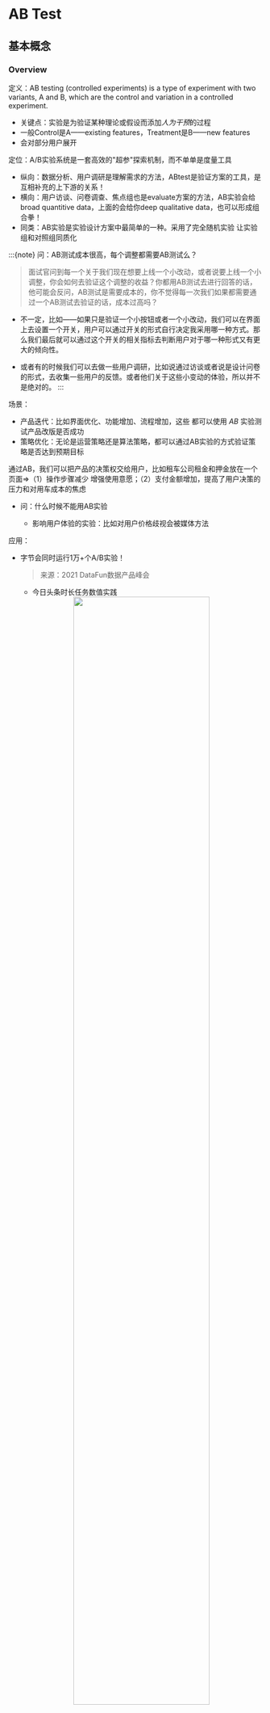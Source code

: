 # AB Test

## 基本概念

### Overview
定义：AB testing (controlled experiments) is a type of experiment with two variants, A and B, which are the control and variation in a controlled experiment.

- 关键点：实验是为验证某种理论或假设而添加*人为干预*的过程
- 一般Control是A——existing features，Treatment是B——new features 
- 会对部分用户展开


定位：A/B实验系统是一套高效的"超参"探索机制，而不单单是度量工具
- 纵向：数据分析、用户调研是理解需求的方法，ABtest是验证方案的工具，是互相补充的上下游的关系！
- 横向：用户访谈、问卷调查、焦点组也是evaluate方案的方法，AB实验会给broad quantitive data，上面的会给你deep qualitative data，也可以形成组合拳！
- 同类：AB实验是实验设计方案中最简单的一种。采用了完全随机实验 让实验组和对照组同质化

:::{note}
问：AB测试成本很高，每个调整都需要AB测试么？
> 面试官问到每一个关于我们现在想要上线一个小改动，或者说要上线一个小调整，你会如何去验证这个调整的收益？你都用AB测试去进行回答的话，他可能会反问，AB测试是需要成本的，你不觉得每一次我们如果都需要通过一个AB测试去验证的话，成本过高吗？

- 不一定，比如——如果只是验证一个小按钮或者一个小改动，我们可以在界面上去设置一个开关，用户可以通过开关的形式自行决定我采用哪一种方式。那么我们最后就可以通过这个开关的相关指标去判断用户对于哪一种形式又有更大的倾向性。

- 或者有的时候我们可以去做一些用户调研，比如说通过访谈或者说是设计问卷的形式，去收集一些用户的反馈。或者他们关于这些小变动的体验，所以并不是绝对的。
:::


场景：

- 产品迭代：比如界面优化、功能增加、流程增加，这些 都可以使用 $A B$ 实验测试产品改版是否成功
- 策略优化：无论是运营策略还是算法策略，都可以通过AB实验的方式验证策略是否达到预期目标

通过AB，我们可以把产品的决策权交给用户，比如租车公司租金和押金放在一个页面⇒（1）操作步骤减少 增强使用意愿；（2）支付金额增加，提高了用户决策的压力和对用车成本的焦虑

- 问：什么时候不能用AB实验

    - 影响用户体验的实验：比如对用户价格歧视会被媒体方法

应用：
- 字节会同时运行1万+个A/B实验！
    > 来源：2021 DataFun数据产品峰会

    - 今日头条时长任务数值实践

    <center><img src="../images/CI_abtest_1.png" width="75%"/></center>

- 腾讯看点：

    - 增长侧：调整的PUSH策略是否可以带来DAU的增长?
    - 推荐侧：小视频新的推荐算法是否可以带来更高的feeds点击率?
    - 产品侧：是否新的功能栏方案会造成很大的大盘PV下跌?


### AB实验的理论支撑
A/B Test 从本质上来说是一个**对控制变量实验结果的假设检验**
- 随机化：AB实验把Treatment 到 Effect之间的所有confounder通过随机化实现了控制变量，只剩下Treatment作为唯一因素
- 假设检验：假设检验是研究如何根据抽样后获得的样本来检查抽样前所作假设是否合理，它首先对实验组和对照组的关系提出了某种假设，然后计算这两组数据的差异和确定该差异是否存在统计上的显著性，最后根据上述结果对假设做出判断。

    - **中心极限定理**：在样本量足够大的时候，可以认为样本的均值近似服从正态分布。

    - 假设检验的理论核心是**证伪**，原假设是统计者想要拒绝的假设。拒绝的方式是我们看原假设成立的时候，H0（两组样本数据一样）是否是一个小概率事件

    

## ABTest的设计

ABtest其实就是控制变量法。为了评估测试和验证模型/项目的效果，在app/pc端设计出多个版本，在同一时间维度下，分别用组成相同/相似的群组去随机访问这些版本，记录下群组的用户体验数据和业务数据，最后评估不同方案的效果决定是否上线。


### 发现问题并对核心指标形成假设

- 基于现状和期望，分析并提出假设
- 设定指标目标（核心指标）根据假设找到目标指标 \& 其他重要的数据指标
    - 例子: 将购买页面主色调从蓝色改为红色能够将用户购买率提升3%，那么关注指标:
        - 用户购买率必定是我们的关注的指标 $\rightarrow$ “目标指标”
        - 还应该关注一些产品常关注的重要数据指标 $\rightarrow$ 观祭新策略会否对其他重要指标产生负面影响。

    - Guardrail Metric：

        - Organization guardrail metric: 比如page loading latency，新功能可能好但打开慢 会影响整个app；比如改付款界面UI对用户的下单单价不应该有影响！

        - Trustworthy-related metrics: 比如检查randomization！要用T-test或者卡方检验来看是否A B组其他特征一致



### 设计实验方案

#### Who

AB实验需要利用控制变量法的原理, 确保A、B两个方案中只有一个不同的变量, 其他变量保持一致，

- 必须满足的条件
    - 特征相同 (或相似) 的用户群组
    - 同一时间维度
- 操作方法：
    - 利用用户的唯一标识的尾号或者其他标识进行分类，如按照尾号的奇数或者偶数将其分为两组。
    - 用一个hash函数将用户的唯一标识进行hash取模，分桶。可以将用户均匀地分到若干个桶中，如分到100个或者1000个桶中，这样的好处就是可以进一步将用户打散，提高分组的效果。

当然，如果有多个分组并行进行的情况的话，要考虑独占域和分享域问题。（不同域之间的用户相互独立，交集为空）对于共享域，我们要进行分层。但是在分层中，下一层要将上一层的用户打散，确保下一层用户的随机性。

如果是双边市场的话，可以用户、平台、生产者三方进行实验

<center><img src="../images/CI_abtest_4.png" width="75%"/></center>

- 推荐实验

    <center><img src="../images/CI_abtest_5.png" width="75%"/></center>


- 人群实验
    对人群的选择人：行为圈选、标签圈选、属性圈选

    - 分流：用户分流是指按照地域、性别、年龄等把用户均匀地分为几个组，1个用户只能出现在1个组中。
        - 例子：只看“安卓用户”、只看“北京地区用户”等等，很多时候实验会在一个城市进行，因为不同城市之间的用户差异会很大（特别是美团滴滴之类的）

        - 问题：实际情况中，往往会同时上线多个实验，拿广告来说，有针对样式形态的实验，有针对广告位置策略的实验，有针对预估模型的实验。如果只是按照这种分流模式来，在每组实验放量10%的情况下，整体的流量只能同时开展10个实验。这个实验的效率是非常低的。为了解决这个问题，提出了用户分层、流量复用的方法。

    - 分层：同一份流量可以分布在多个实验层，也就是说同一批用户可以出现在不同的实验层，前提是各个实验层之间无业务关联，保证这一批用户都均匀地分布到所有的实验层里，达到用户“正交”的效果就可以。所谓的正交分层，其实可以理解为互不影响的流量分层，从而实验流量复用的效果。

    - 分流分层模型：在此模型中增加组、层，并且可以互相嵌套。这要与实际的业务相匹配，拆分过多的结构可能会把简单的业务复杂化，拆分过少的结构又可能不满足实际业务。

        <center><img src="../images/CI_abtest_7.png" width="45%"/></center>

- B端实验

    - 内容池
        - 业务策略：低质过滤、热点运营、内容引入、内容使用天数
        - 模型更新:tag模型更新、清晰度调整、封面图调整、评分体系更新
    - 内容创作者
        - 业务策略:账号过滤、账号提权、账号引入、分润策略
        - 模型更新:评级模型更新、黑产打击模型更新

#### What——选物料

明确改动点——话术模板/h5/图片素材，保证是单一因素！

#### Where——选渠道

短信/外呼/邮件PUSH/站内信

实验层定义
- 为了让多个实验能够**并行不相互王扰 \& 获得足够的流量**而研发的流量分层技术
- 为了消不同层上的多个实验之间的影响, 一层上同一个用户只会命中一个实验, 一个实验每个组的用户都会随机打散后均匀地进入到不同层另一个实验的各组中
    - 把总体流量复制无数遍 $\rightarrow$ 形成无数个流量层 $\rightarrow$ 让总体流量被无数次复用 $\rightarrow$ 提高实验效率
    - 各层的流量正交 $=$ 选择正确的流量层可以保证各实验的结果不会受到其他层实验的干扰

选择实验层的原则
- 假如实验之间有相关性，那么实验必须置于同一层
- 假如实验之间没有相关性，那么实验可以置于不同层


#### When——选时机

立即触发/定时触达/例行触达/事件触发

注意：实验时长要与产品的 “数据特征周期”一致
- 例子: 直播类app产品, 用户在周一到周五的活跃度较低, 在周末活跃度较高, 以一个自然周为周期, 不断循环。那么该产品实验的时长应设置为一周

    

#### How large——决定样本量

- 最小样本量计算公式

    $$  
    \mathrm{N}=\frac{(\sigma_{1}^{2}+\sigma_{2}^{2}) (Z_{1-\frac{\alpha}{2}}+Z_{1-\beta})^{2} }{\delta^{2}} \approx \frac{2 \sigma^{2} \cdot(1.96+0.84)^{2}}{\delta^{2}} \approx \frac{16 * \sigma^{2}}{\delta^{2}}
    $$
    - 公式解释
        - 样本标准差$\sigma$衡量的是整体样本数据的波动性，可从样本中计算得到

            - 观测指标为绝对值类指标时:
                $$
                \sigma^{2}=\frac{ \sum_{1}^{n}(x_{i}-\bar{x})^{2}}{n-1}
                $$
                    
                $\mathrm{n}$ 为样本数量, $\mathrm{x}$ 为样本均值

            - 观测指标为比率类指标时:
                $$
                \sigma^{2}=P_{A}(1-P_{A})+P_{B}(1-P_{B})
                $$
                $P_{A}$和$P_{B}$为观测数据，比如希望点击率从20%提升到25%，那么PA=20%，PB=25%，δ=5%。

        - 组间预期差值$\delta$代表预期实验组和对照组两组数据的差，比如说期望点击率从20%提升到25%，那么δ就是5%。
        - α：犯第一类拒真错误的概率
            - 1-α := 置信水平
            - 一般情况取0.05
        - β，犯第二类取伪的概率
            - 1-β := 统计功效
            - 一般情况取0.2
        - 约等号：在置信水平: $\alpha=0.05 ， Z_{1-\frac{\alpha}{2}}=1.96$和统计功效: $\beta=0.2, Z_{1-\beta}=0.84$时的rule of thumb

            - 这里其实体现了一种AB实验的保守理念：
                - 低α：宁肯砍掉多个好的产品——尽量避免拒绝真的H0
                - 高β：也不应该让1个不好的产品上线——可以适当接受假的H0（改进实际有用但没采取）

    - 公式原理：CLT


        Test $\mu_{c}$ is the same as $\mu_{t}$： $H_{0}: \mu_{c}=\mu_{t}$ v.s. $H_{1}: \mu_{c} \neq \mu_{t}$

        $$\bar{x} \backsim N(\mu_{c}-\mu_{t}, \frac{2 \sigma^{2}}{n})$$

        $$\rightarrow Z=\frac{\bar{x}-(\mu_{c}-\mu_{t})}{\sqrt{2} \sigma / \sqrt{n}} \backsim N(0,1)$$

        When accept $\mathrm{H}_{0}$, significance level is $\alpha$:
        $$
        \begin{aligned}
        &\beta=P(|\frac{\bar{x}}{\sqrt{2} \sigma / \sqrt{n}}| \leq Z_{\alpha / 2})=P(-Z_{\alpha / 2} \leq \frac{\bar{x}}{\sqrt{2} \sigma / \sqrt{n}} \leq Z_{\alpha / 2}) \\
        &=P(-Z_{\alpha / 2}-\frac{\mu_{c}-\mu_{t}}{\sqrt{2} \sigma / \sqrt{n}} \leq \frac{\bar{x}-(\mu_{c}-\mu_{t})}{\sqrt{2} \sigma / \sqrt{n}} \leq Z_{\alpha / 2}-\frac{\mu_{c}-\mu_{t}}{\sqrt{2} \sigma / \sqrt{n}}) \\
        &=\Phi(Z_{\alpha / 2}-\frac{\mu_{c}-\mu_{t}}{\sqrt{2} \sigma / \sqrt{n}})-\Phi(-Z_{\alpha / 2}-\frac{\mu_{c}-\mu_{t}}{\sqrt{2} \sigma / \sqrt{n}})
        \end{aligned}
        $$
        
        Without loss of generality, assume $\mu_{c}>\mu_{t}$:

        $$
        \begin{aligned}
        \beta=\Phi(Z_{\alpha / 2}-\frac{\mu_{c}-\mu_{t}}{\sqrt{2} \sigma / \sqrt{n}})-\Phi (-Z_{\alpha / 2}-\frac{\mu_{c}-\mu_{t}}{\sqrt{2} \sigma / \sqrt{n}}) \\
        \end{aligned}
        $$
        - 其中第二项 $<\Phi(-Z_{\alpha / 2}) \approx 0$ 所以可以忽略
        - 与此同时$ \beta=\Phi(-Z_{\beta})$

        所以根据$-Z_{\beta}=Z_{\alpha / 2}-\frac{\mu_{c}-\mu_{t}}{\sqrt{2} \sigma / \sqrt{n}}$可以得到:
        $$n \approx \frac{2\left(Z_{\alpha / 2}+Z_{\beta}\right)^{2} \sigma^{2}}{\left(\mu_{c}-\mu_{t}\right)^{2}}$$

    - 以上公式是计算出单个实验组所需的样本量，若有多个实验组，乘以实验组的个数就可以得到最终的样本量。

    - 样本量可以是一段时间里累积的样本量，比如需要10000个样本，每天可以产生1000个，那运行10天可以的！

- 例子：

    - 对于绝对值指标：

        - 某商品详情页平均停留时长的标准差是20秒，优化了商品详情页后，预估至少有5秒的绝对提升，AB测试每个组需要的最少样本量：
    
            σ=20，δ=5

            每个组所需的最少样本量 = $8*20*20*2/5*5=256$


    - 比率类指标：

        - 某商品详情页点击率20%，优化了该功能后，预期点击率提升到25%，AB测试每个组需要的最少样本量：
        
            对照组PA：20%，实验组PB：25%
        
            每个组所需的最少样本量 = $8 * (0.2 *（1-0.2）+0.25*（1-0.25））/ （0.25- 0.2）^2=1030$
        
- 在线计算工具：[Evans awesome AB Tools](https://www.evanmiller.org/ab-testing/)

    以上的例子：

    <center><img src="../images/CI_abtest_6.png" width="65%"/></center>
    
- 代码

    基于[delta method](https://toutiao.io/posts/q660w08/preview)
        $$\sqrt{n}\left(g\left(Y_{n}\right)-g(\theta)\right) \stackrel{d}{\rightarrow} N\left(0, \sigma^{2} g^{\prime}(\theta)^{2}\right)$$
    ```python
    import numpy as np
    import math
    from sklearn.linear_model import MultiTaskLasso, Lasso
    import pandas as pd
    import scipy.stats
    from sklearn.preprocessing import StandardScaler
    from sklearn.preprocessing import StandardScaler
    from sklearn.preprocessing import MinMaxScaler
    import numpy as np
    
    
    from  scipy.stats import chi2_contingency
    def chi_test(x,y,x_target,y_target):
        #卡方检验 组分分布是否平
        kf_data = np.array([[x,x_target], [y,y_target]])
        kf = chi2_contingency(kf_data)
        print('chi-sq=%.4f, p-value=%.4f, df=%i expected_frep=%s'%kf)
    
    chi_test(31188,31188,3461,3423)
    
    
    #deltaMethod 专用于变量y与变量x的商的case
    def var_dtm(y_mean, x_mean, var_y, var_x, xy_mean):
        
        #计算协方差
        def cova(x_mean,y_mean,xy_mean):
            return xy_mean-x_mean*y_mean
        covar = cova(x_mean,y_mean,xy_mean)
        
        #商的variacne
        var_ratio = var_y/x_mean**2 + var_x*y_mean**2/x_mean**4 - 2*covar*y_mean/x_mean**3
        return var_ratio
    
    
    #发布器头图的 曝光数 > 发布数 为例
    var = var_dtm(y_mean = 0.035214194, x_mean = 2.794877088302219
                    ,var_y = 0.073726526, var_x = 185.240175
                        , xy_mean = 0.410843231521)
    
    
    #实际的方差 有可能比二项分布折算方差会大很多
    print('二项方差：',round(0.012599/(1-0.012599),4))
    print('实际方差：',round(var,4))
    
    def sample_size(mean = 0.01259955,var = 0.0122,lift_rate = 0.025,alpha = 0.05,beta = 0.2):
        import math
        
        lift = lift_rate * mean
        num = var*(scipy.stats.norm.ppf(1-alpha)+scipy.stats.norm.ppf(1-beta))**2/(lift**2)
        return math.ceil(num)
    
    print('采用二项方差的样本量估计：', sample_size(var = 0.0128))
    print('采用deltaMethod的样本量估计：',sample_size())
    ```
- 补充：为什么计算的是最小样本量？

    理论上样本量还是越大越好。实际上，样本量越少越好，这是因为

    1. 流量有限：小公司就这么点流量，还要精打细算做各种测试，开发各种产品。在保证样本分组不重叠的基础上，产品开发速度会大大降低。

    2. 试错成本大：如果拿50%的用户做实验，一周以后发现总收入下降了20%，这样一周时间的实验给公司造成了10%的损失，这样损失未免有点大。

    所以，也可以应用一个流量大小Trick——`RAMP-UP PLAN` or `灰度测试`：初始阶段,先分配较少的流量（如1%）进入实验，初始实验如果一切正常, 进一步加大流量，初始实验如果出现异常, 随时可以终止实验

### 执行实验方案

- 设计与开发：

    - 创建变体：对网站原有版本的元素进行所需的更改。可能是更改按钮的颜色，交换页面上元素的顺序，隐藏导航元素或完全自定义的内容。

​	 - 埋点设计：把相关的用户行为收集起来，供后续的流程进行数据分析，从而得出实验结论。

- 分配流量分割进行测试

    这里要注意辛普森悖论！要严格执行之前设计的分流分层方案让样本均匀随机。

- 埋点采集数据

### 实验观测
上线策略，观测实验确保正常，看实验是否按照预期进行，主要看以下两个方面：

1. 观察样本量是否符合预期，比如实验组和对照组分流的流量是否均匀，正常情况下，分流的数据不会相差太大，如果相差太大，就要分析哪里出现了问题。

2. 观察用户的行为埋点是否埋的正确，很多次实验之后，我们发现埋点埋错了。


### 分析实验结果

实验后分析数据：观察数据的涨跌是否显著，一般样本大（样本容量大于30）都是用Z检验，小的话才T，具体的选择合理的检验方式的方法：
<center><img src="../images/CI_abtest_8.png" width="55%"/></center>

- e.g 绿色线：不知道总体方差and比值的时候用


#### Z检验

$\mathrm{H_0}: \mu 1=\mu 2$

计算Z统计量（对于绝对值/比率型指标，方差的计算方式有差异）

- 绝对值指标:
    $$
    Z=\frac{\bar{X}_{A}-\bar{X}_{B}}{\sqrt{\frac{\sigma_{A}^{2}}{N_{A}}+\frac{\sigma_{B}^{2}}{N_{B}}}}
    $$
    - $\bar{X}_{A} 、 \bar{X}_{B}$：$A 、 B$ 组样本的均值
    - $\sigma_{A}^{2}$、$\sigma_{A}^{2}$：$A 、 B$ 组样本的方差
    - $N_{A}$、$N_{B}$：$A 、 B$ 组样本的数量

- 比率指标：
    
    $$
    Z=\frac{P_{A}-P_{B}}{\sqrt{\frac{P_{A}(1-P_{A})}{N_{A}}+\frac{P_{B}(1-P_{B})}{N_{B}}}}
    $$
    - $P_{A}、P_{B}$：$A 、 B$ 组样本的比率
    - $N_{A}$、$N_{B}$：$A 、 B$ 组样本的数量

假设检验的话跟理论Z比，也可以直接得到p值


### 决策

根据检验结果，判断发布新版本/改进设计方案/调整流量继续测试

:::{note}
Q：如果你发现你在AB测试当中所选取的指标在**统计上来说都是不显著的**，你该怎么去判断这个实验的收益？

A:
- 一般来说无显著差异我们可以理解为：实验组和对照组的统计差异是由抽样误差引起的（不拒绝H0 认为误差服从正态分布）。

- 但进一步验证的话，我们可以将这个指标去拆分成每一天去观察。如果指标的变化曲线每一天实验组都高于对照组，即使他在统计上来说是不显著的，我们也认为在这样一个观测周期内，实验组的关键指标表现是优于对照组，并得出优化上线结论。
:::

:::{note}
Q：如果你在AB测试中发现**实验组核心指标明显优于对照组，那这个优化就一定能够上线吗？**

A: 

- 不一定。举个例子，比如说有的时候我们想要提升产品的视觉展现效果。但是这种优化可能是以*用户等待内容展现的时间*作为代价来进行提升的。所以一个方面的优化可能会导致另一个方面的劣化。在做这个优化的时候，可能会对其他部门产生一些负向的影响，进而导致公司收入的下降。

- 所以，我们在进行AB测试的时候，必须要综合评估所有方面的一些指标变动，同时对于收益和损失来做一个评估，才能确认这个优化可以最终上线。
:::

## AB实验常见错误

1. **弃真**：实验组和对照组没有显著差异，但我们接受了方案推了全量。减少这种错误的方法就是提高显著性水平，比如 p 值小于 0.05 才算显著，而不是小于 0.1，显著性水平是人为给定的犯一类错误的可以接受的上限（$p$值为犯 I 类错误的概率$\alpha$ ）。

2. **存伪**：实验组和对照组有显著差异，但我们没有接受方案。

   II 类错误和**统计功效 (power)** 有关，统计功效可以简单理解为真理能被发现的可能性。统计功效 为:$1-\beta$ ，而$\beta$为犯第二类错误的概率。影响统计功效的因素有很多，主要的有三个：统计量、样本量和 I 类错误的概率$\alpha$  。

### 用户抽样不科学

没有满足随机化
- 错误例子：
    - 实验中, 在不同的渠道/应用市场中, 发布不同版本的APP/页面, 并把用户数据进行对比
    - 简单地从总体流量中抽取 $n \%$ 用于实验, 不考虑流量分布, 不做分流处理
- 问题——辛普森悖论
    不同应用市场渠道的用户常常带有自己的典型特征, 用户分布具有明显区别。对总流量进行简单粗暴地抽样也有着同样的问题一一分流到实验组和对照组的流量可能存在很大的分布差异。
    
    AB实验要求我们尽可能地保持实验组和对照组流量分布一致 (与总体流量也需保持分布一致), 否则得出的实验数据并不具有可信性。

实验人群跟上线人群不一致
- 比如：对局部城市做实验，但上线全量城市的时候有的城市不work

### 实验层选择错误

之前提到相关性实验放同一层、不相关实验可以放不同层。
比如按钮红色or蓝色 VS 按钮圆形or方形是相关的实验，用户将受到 “按钮颜色Red”以及 “按钮形状Round” 两个策略影响，
- 分开的话： 我们无法判断究竟 是哪个策略影响了该用户的行为。换句话说, 由于两个实验存在关联, 用户重复被实验命中, 实验结果 实际受到了多个策略的影响。这种情况下, 两个实验的结果便不再可信了
- 解决：要同层同时看2x2四种策略的结果

### Novelty and Primacy Effect

在新进行实验版本变更的短期内会有两种效应，但不会一直持续：
- Primacy effect: People are reluctant to change

    实验的指标可能会表现出正向的增长，到那时当用户好奇心消退之后，又会回到之前一般的水平。 
    - 举例：当某一天我们打开微信，发现微信的导航栏多了一个图标，我们肯定会非常好奇地去点开它看看是什么功能。打开发现它其实就是原来的朋友圈而已，那第二天第三天可能就慢慢习惯了这个新的东西，回到原先的使用习惯。

- 新奇效应Novelty effect: People welcome the changes and use more——用户因为新鲜感而表现出不可持续的行为

    老用户对改变可能不习惯甚至反感，有一定上手成本，这个时候需要可能会带来短期负面的影响

这两个效应会导致不同的initial effect

:::{note}
Q: Ran an A/B test on a new feature, the test won and we launched the change. After a week, the treatment effect quickly declined
A: Novelty effect⇒Repeat usage declined when effect wears off
:::




解决方案：

实践中，面对可能出现的学习效应，有什么应对方法呢：

- 采用入组多天的数据，表征实验组的指标随着时间的变化情况，表征实验指标是否收敛。
    如果指标有一定的周周期性，实验周期包含周末，观察工作日和周末的不同表现。
    - 但是在实验中，每天都去计算实验是否显著、比较两组指标大小是没有意义的，还会导致多重检验问题，只有达到最小样本量以及学习效应消退才能分析实验结果。

- Run tests only on first time users: 采用全新用户开展实验，全新用户就没有使用惯性的问题不会被Novelty和Primacy影响。

- 如果已经有在跑的实验，想看这些effect的影响的话，要等实验结果稳健之后再下结论

### INTERFERENCE BETWEEN VARIANTS

SUTVA是Stable unit treatment value assumption，表示randomization units are independent and no interaction between them！但社交属性⇒用户之间很可能相互影响⇒每个用户的行为并非完全独立


问题出现的场景
- Network effect: 控制组的用户会被实验组的用户影响

    User behaviors are impacted by others. The effect can spillover the control group

    - 例1：比如我们对司机激励策略 由于司机会群里讨论所以会感觉自己受到不公平的待遇！

    - 例2: 假设好友被分到了实验组，我被分到了对照组。曝光给好友的内容更加的有吸引力，他作出了点赞、评论等互动行为。而产品的社交属性，使我可以看到好友的互动行为，原本不会被曝光给我的内容，我通过好友的互动间接接收到了。也提高了我去互动的概率，提高了活跃程度。这样就发生了实验组想对照组溢出的问题，独立的假设受到了破坏。

- Two-sided markets: 实验组和控制组会竞争一样的资源

    Resources are shared among control and treatment groups！
    - Eg. treatment group attracts more drivers
        - 比如当领券的用户需求增加，会获得更多的司机资源，从而让没领券的对照组可用的司机资源减少了！
        - 如果在一个地理区域中划分实验组对照组，验证一个乘客端的优化。如果实验组的优化带来了需求的提升，那就会有更多的司机接到了来自实验组的订单。短时间内司机的数量是固定的，分配给实验组的司机多了，自然对照组司机就少了。导致实验组结果高估，且破坏了独立假设。
    - 解决方案：predict where the interference will happen，然后isolate control and treatment units
        - 地理分离: 从地理上区隔用户，这种情况适合打车平台这样能从地理上区隔的，比如北京是实验组，上海是对照组，只要两个城市样本量相近即可。
        - 用户聚类: 按用户的关联度将用户聚成簇（Cluster），保证簇内用户的关联强，而簇间的关联弱，那么簇与簇之间是近似独立的。
            - 假如一个用户被划分到对照组，那么大部分与他直接联系的用户也应该被分到对照组中。
        

解决方案：防止用户互相影响的方案——Isolate Users

- 双端市场场景

    Geo-based randomization: Split by geolocations
    - Eg. New York vs. San Francisco
    - Big variance since markets are unique

    Time-based randomization: Split by day of week
    - Assign all users to either treatment or control
    - Only when treatment effect is in short time
    - 只有在effect短（比如uber打车）的时候有用，但长时间的（比如是否推荐其他用户）就没用

- Network场景

    Create network clusters:
    - People interact mostly within the cluster
    - Assign clusters randomly

    Ego-network randomization: 
    - Originated from LinkedIn
    - An ego network cluster is defined as a portion of a social network formed of a given individual, termed ego, and the other persons with whom she has a social relationship, termed alters
    - One-out network effect: user either has the feature or not
    - It's simpler and more scalable
        

核心要点：

- 系统控制干预，降低对照组用户（没上策略的用户）接触到待评估功能的几率

### 外部环境带来偶然因素

比如打车的时候有下雨，电商有大促，就会带来随机性




### 统计显著!=实际显著

问：如果你发现AB测试的结果在统计上来说是显著，但是在实际中却不显著，这是为什么？

- 解释：统计学上的显著并不意味着实际效果的显著，假设检验只是告诉我们数据差异由随机产生的概率有多大，而实际显著是一个业务对改进商业价值的业务判断

    比如，我们做了一个改动让APP的启动时间的优化了0.001秒，这个数字可能在统计学上对应的P值很小——统计学显著，但是在实际中用户0.01秒的差异是感知不出来的。那么这样一个显著的统计差别，其实是没有商业意义的。

- 原因分析：造成这个结果可能的原因是我们在AB测试当中所选取的样本量过大（比如样本量分母的Minimum detectable effect太小了），导致样本和总体数据量差异很小，这样的话即使我们发现一个细微的差别，它在统计上来说是显著的，但对实际应用来说是不显著的。

- 解决：我们要设定一个合理的Minimum detectable effect，并根据它计算最小样本量

### Multiple Testing Problem
如果有三个组，有一个组p-value <0.05，也不能执行，因为此时

- $\operatorname{Pr}($ no false positive $)=(1-0.05)^{3}=0.95^{3}=0.857$
- $\operatorname{Pr}($ at least 1 false positive $)=1-\operatorname{Pr}$ (no false positive) = 0.143
- Type I error over 14\%

解决方案1：Bonferroni  correction
- Significance level / number of tests
    - 比如：Significance level 10 tests $=0.05 / 10=0.005$

- 缺点：太过保守


 解决方案2：False Discovery Rate

$\mathrm{FDR}=E[\frac{\text { false positives }}{\text { rejections }}]$

### Data Peaking

Stop collecting data when the test comes out significant：错误的！我们要计算准确的duration，我们在计算周期的时候考虑了
- statistical power
- significance level
- day of week effect
- seasonality

如果没有完成Pre-determined的duration的话，得到的effect是随机性造成的（过早停止测试可能会让一些异常的数据没有办法发生“均值回归“）！

此外，我们需要的是一个reproducible，而peak的时候终止很可能是一种无法复现的结果。



### 单侧检验

当显著性水平一定时，如要在多个选件中确定入选者，那么单侧检验所需观察到的选件之间的转化率差异更小。这似乎很有吸引力，因为与使用双侧检验相比，单侧检验可以更早地确定入选者。但单侧检验是有代价的！

- 例如，在一个单侧检验中，测试B是否比A好必须在开始测试​之前，决定是测试 B 优于 A 还是 A 优于 B。但是，如果是先查看了 A/B 测试的结果并看到 B 优于 A，然后​决定进行一个单侧检验来看这种差异是否具有统计意义，那么就违反了统计测试背后的假设。违反测试的假设意味着您的置信区间不可靠，并且测试的误报率比预期的要高。

您可以将单侧检验看做是一种已经由裁判做出决定、只是对该选件进行试验的测试。在单侧检验中，您已经确定了入选选件，而且只是想证明这一点，而不是向每个体验提供平等的机会来证明自己可以是入选者。单侧检验只应在这种极少发生的情况下使用：您只关注某个策略是否优于其他策略，而不是其他策略优于某个策略。

避免出现单侧检验问题，我们通常使用始终运用双侧检验的 A/B 测试解决方案！

## AA实验

### 作用
AA实验主要有以下几个作用：
- AA实验能够验证实验所在层的分流均匀和正交性，保证分流同质。
- 观测指标是否存在指标生产异常，如实验曝光上报异常、异常用户影响等
评估指标波动范围
- 防止上一个AB实验释放的流量带来的惯性的影响（carry over）


### 起因

做AB实验的时候，有时尽管我们发现AB两组出现了明显差异，但我们依旧无法确认这种差异是实验条件不同带来的，还是AB两组用户本身的差异带来的。有时候，即便采用特别均匀的哈希打散算法，同时扩大样本量，也依然会出现AB两组用户在空跑期（AB两组用户实验条件一致），差异显著的情况。

因此，为了规避这个问题。很多企业采用了AA测试（空跑期）方法——正式开启实验之前，先进行一段时间的空跑，对AB两组用户采用同样的实验条件，一段时间后，再看两组之间的差异。

<center><img src="../images/CI_abtest_10.png" width="75%"/></center>

- 如果差异显著，数据弃之不用，重新选组。
- 如果差异不显著，记录两组之间的均值差，然后在实验期（AB两组实验条件不同）结束时，用实验期的组间差异，减去空跑期的组间差异，得到一个净增长率。

这种方式的问题是：对绝大多数APP来说，用户留存率不是100%。这意味着今天活跃的用户，明天可能就不来了。因此，今天按照一定规则圈定的用户群，到明天就不是同一拨人了。换句话说，即便空跑期的AA实验发现两组没有差异，等到进行AB实验时，两个实验组里的用户早就不同了。你也没法确定，AB两组用户本身没有差异。

还有些企业，会直接开三组流量，对照组、实验组、AA对照组。通过对比对照组和AA对照组，来判断实验组的固有差异。但这种方式更加不能确定对照组和实验组之间的固有差异，是更加不靠谱的方式。

那么，如果AA测试没有用，那我们该如何规避组间固有差异带来的问题呢？


### 更好的方式：AA波动比率

既然组间差异一定存在，那我们不妨接受这个前提，并且用统计方式来衡量差异大小，在计算实验效果的时候，把差异考虑在内即可。

举个例子，假如我们随机抽取2N个用户分为两组（每组N个），做一次实验，并进行指标对比。那么我们可以计算出两组用户在给定α值下，指标差异的置信区间。

我们可以把置信区间归一化，得到围绕样本均值波动的比率（给定α水平下）。这个波动比率，可以认为是任意两次随机分组，在给定α水平下的指标固有差异。

接下来，我们可以判断，如果AB实验得出的效果（改进比率），小于波动比率，那很可能只是正常误差，这个实验结论是不靠谱的。相反，如果实验效果大于波动比率，意味着这个实验结论是值得信赖的。

针对不同的指标、α水平、时间、样本数量（一般选常用AB实验的用户数量，便于参照），我们可以计算出AA波动率的表，通过这种方式，我们就把传统的AA实验，转换为了AA波动。用量化的方式，描述了组间固有差异!

**操作步骤总结**
- 先对各种关键指标，分别做常用用户数量下的AA波动范围图

    <center><img src="../images/CI_abtest_9.png" width="45%"/></center>

- 配置每个实验的时候，直接进行AB测试，不考虑AA
- 分析数据结果的时候，考虑AB之间的差异，要大于AA差异


## AB test的应用Trick
- 多次验证的结果更solid

- **A/B测试与用户调研相结合，可更客观合理地判断实验效果**：AB测试只是一个工具而已，是测不出用户需求的，同理心才是重要的基础。
    
    同理心是地基，想象力是天空，中间是逻辑和工具。
    > 来源：字节跳动七周年，张一鸣谈「务实的浪漫」：把想象变成现实:

- 流量复用

    有时候，多个实验共享同一个对照组。
    <center><img src="../images/CI_abtest_2.png" width="55%"/></center>

    适用场景 :
    1. 实验粒度生命周期短 (比如请求 )
    2. 定时更新Hash key
    3. 引入发车机制，同时开始实验


- 一人多账号

    如果一个人有多个账号，分别做不同用途，abtest的时候怎么分组才最合理呢？：我们对这类人的分类是，看的不是他是谁，而是他做了什么。按照我们对行业的分类，行为不同的话就是两类人，和身份证是不是同一个无关。我们要聚合的是有相同行为特征的账户，而不是人。

## AB test的局限性

- 用户角度：一部分用户无法使用某类功能而另一类用户则可以，可能会引发舆情问题；
    - 比如IEG的一些头部游戏不能给玩家带来异质化体验会引来投诉
- 开发角度：同时维护多套代码也有一定成本。这就导致我们无法直接使用AB实验
- 成本高：需要足量随机流量使结果具备统计意义，会耗费流量；需要持续一段时间以收集数据，耗费时间；当可做A/B Test的选择太多时，往往难以全部尝试。
- 不可行：比如探究社交压力对用户发表朋友圈的意愿有什么影响，不可能在用户朋友圈伪造或隐藏点赞和评论。

在这种情况下，有时候我们可以使用用户细分：
- 我们首先细分、细分再细分用户，接着对每一个细分后的用户群进行分析，以期望得到更加靠谱的结果。

    - 比如信息流推荐中可以将用户按照他们的历史活跃程度进行细拆，看看那些强相关的指标是否依然保持强相关。

    然而，细分用户这种做法其实是治标不治本的：
    - 如果细分得不够细，我们依然无法得到可靠的结论；
    - 如果细分得太细，细分后的用户可能寥寥无几导致结果不具备统计意义。

- 在无法满足AB实验的条件下，可以使用手边已有的历史数据进行推断和决策就变得很重要，这个时候可以用因果推断或者称为观察性研究来解决！

## 其他实验思路
### 双边实验

在双边市场里让实验组和对照组都分AB，同时检测两端的效果。
举例：快手中是否在主播直播页面上加一个跳转的功能
<center><img src="../images/CI_abtest_1.png" width="45%"/></center>

- 检测组间转移溢出和干扰
    - 消费端向主播端溢出：挂件可能导致实验组的观众在实验组 vs. 控制组的主播之间转移直播消费
    - 主播端向消费端溢出：实验组主播可能更加卖力直播，同时影响both实验组和控制组观众
- 帮助归因：比如解释主播端分析看到实验组的主播比控制组的主播有更高的观流时长和
点赞次数,：
    - 猜想：挂件导致实验组的主播提高了推流的质量, 因为他们发现有一些观众会跳离自己的直播间，于是做出了更多的努力来 “挽留”观众
    
        验证方法：可以看N1 vs N3（这样对比可以排除主播对用户的溢出 因为用户是控制组的都看不到挂件），检查是否有N1的消费/互动 > N3的消费/互动
    - 猜想：观众觉得挂件让他们能够跳到运营活动的直播间去，挺有意思的，所以也会多来有挂件的主播直播间。
        验证方法：这里N1和N3应该一样

#### 缺陷

双边实验只能描述比较简单的组间溢出场景，不能解决network inference的情形 (个体和个体之间存在干扰)
- 举例：直播PK的暴击时刻功能（最后的时候打赏积分翻倍）
    - PK实验存在双边/多边溢出效应（主播和主播 and 观众和观众），造成对照组没有办法真实反映在没有实验情况下的大盘流水，从而导致实验组比对照组的效果无法折算到大盘实验推全后的收益
    - 在PK场景下，双边实验也会造成明显的用户感受不一致：控制组用户与 实验组用户在同一场pk体验相互干扰
    - 实验需要根据pk_id随机下发, 无法直接在用户维度(uid)下发进行随机分流

### 时间片轮转实验
时间片轮转实验是一种处理个体之间相互干扰的实验方法，在一定的实验对象上进行实验组策略和对照组策略上的反复切换。
- 适用场景为：
    - 个体和个体之间存在干扰
    - 无法按个体分流的策略类实验
    - 实验样本有限, 个体间差异较大, 想研究单个个体的处理效应 (比如奶牛产奶的实验, 生物、椥学实验)
- 设计核心
    - 一次实验时间片的粒度 (granularity)：1分钟换一次/3分钟换一次
    - 实验总周期的选择：一天or一周？
    - 在实验总周期中选择时间节点随机决定之后一段时间是否实验策略生效
    - Tradeoff——实验粒度 (granularity) 越粗糙, 时间上的干扰造成的bias越小, 但是与此同时实验不够随机, Variance越大, 影响实验数据的statistical inference power。

#### 核心假设
- 我们所关注的指标的potential outcomes的绝对值有一个上界 $B$, 且我们在分析中不需要 知道这个 $B$ 到底是什么。
- 用户无法预测下个时间片到底是实验组，所以时间片的决策不受对末来的预期的影响。
- 如果时间片之间存在时间上的干扰, 这个干扰的影响是固定且有限的, 最多持续m期

#### 缺点
- 实验周期长
- 无法观察HTE

## 参考资料
- [知乎｜【AB测试最全干货】史上最全知识点及常见面试题（上篇）](https://zhuanlan.zhihu.com/p/375902281)
- [知乎｜【AB测试最全干货】史上最全知识点及常见面试题（下篇）](https://zhuanlan.zhihu.com/p/394172096)
- [知乎｜数据分析系列：如何做一次ABtest？](https://zhuanlan.zhihu.com/p/165406531)
- [知乎｜AB Test 高频面试八大问-数据分析面试必刷题](https://www.zhihu.com/zvideo/1421517134421344256)
- [知乎｜做AA测试，不如看AA波动](https://zhuanlan.zhihu.com/p/134085246)
- [Udacity｜AB Testing by Google](https://www.udacity.com/course/ab-testing--ud257)
- [Youtube｜A/B Testing in Data Science](https://www.youtube.com/playlist?list=PLY1Fi4XflWSvgsaD9eXng6N5kxcMtcxGK)
- [DataFun｜快手直播场景相关的因果推断与实验设计](https://appukvkryx45804.pc.xiaoe-tech.com/detail/v_60e71278e4b0151fc94e3d00/3)